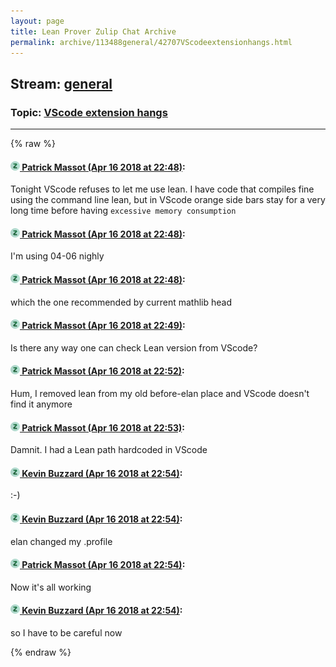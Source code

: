 ```yaml
---
layout: page
title: Lean Prover Zulip Chat Archive 
permalink: archive/113488general/42707VScodeextensionhangs.html
---
```


## Stream: [general](index.html)
### Topic: [VScode extension hangs](42707VScodeextensionhangs.html)

---


{% raw %}
#### [![Click to go to Zulip](../../assets/img/zulip2.png) Patrick Massot (Apr 16 2018 at 22:48)](https://leanprover.zulipchat.com/#narrow/stream/113488-general/topic/VScode%20extension%20hangs/near/125166001):
Tonight VScode refuses to let me use lean. I have code that compiles fine using the command line lean, but in VScode orange side bars stay for a very long time before having `excessive memory consumption`

#### [![Click to go to Zulip](../../assets/img/zulip2.png) Patrick Massot (Apr 16 2018 at 22:48)](https://leanprover.zulipchat.com/#narrow/stream/113488-general/topic/VScode%20extension%20hangs/near/125166025):
I'm using 04-06 nighly

#### [![Click to go to Zulip](../../assets/img/zulip2.png) Patrick Massot (Apr 16 2018 at 22:48)](https://leanprover.zulipchat.com/#narrow/stream/113488-general/topic/VScode%20extension%20hangs/near/125166039):
which the one recommended by current mathlib head

#### [![Click to go to Zulip](../../assets/img/zulip2.png) Patrick Massot (Apr 16 2018 at 22:49)](https://leanprover.zulipchat.com/#narrow/stream/113488-general/topic/VScode%20extension%20hangs/near/125166063):
Is there any way one can check Lean version from VScode?

#### [![Click to go to Zulip](../../assets/img/zulip2.png) Patrick Massot (Apr 16 2018 at 22:52)](https://leanprover.zulipchat.com/#narrow/stream/113488-general/topic/VScode%20extension%20hangs/near/125166246):
Hum, I removed lean from my old before-elan place and VScode doesn't find it anymore

#### [![Click to go to Zulip](../../assets/img/zulip2.png) Patrick Massot (Apr 16 2018 at 22:53)](https://leanprover.zulipchat.com/#narrow/stream/113488-general/topic/VScode%20extension%20hangs/near/125166266):
Damnit. I had a Lean path hardcoded in VScode

#### [![Click to go to Zulip](../../assets/img/zulip2.png) Kevin Buzzard (Apr 16 2018 at 22:54)](https://leanprover.zulipchat.com/#narrow/stream/113488-general/topic/VScode%20extension%20hangs/near/125166306):
:-)

#### [![Click to go to Zulip](../../assets/img/zulip2.png) Kevin Buzzard (Apr 16 2018 at 22:54)](https://leanprover.zulipchat.com/#narrow/stream/113488-general/topic/VScode%20extension%20hangs/near/125166312):
elan changed my .profile

#### [![Click to go to Zulip](../../assets/img/zulip2.png) Patrick Massot (Apr 16 2018 at 22:54)](https://leanprover.zulipchat.com/#narrow/stream/113488-general/topic/VScode%20extension%20hangs/near/125166315):
Now it's all working

#### [![Click to go to Zulip](../../assets/img/zulip2.png) Kevin Buzzard (Apr 16 2018 at 22:54)](https://leanprover.zulipchat.com/#narrow/stream/113488-general/topic/VScode%20extension%20hangs/near/125166316):
so I have to be careful now


{% endraw %}
